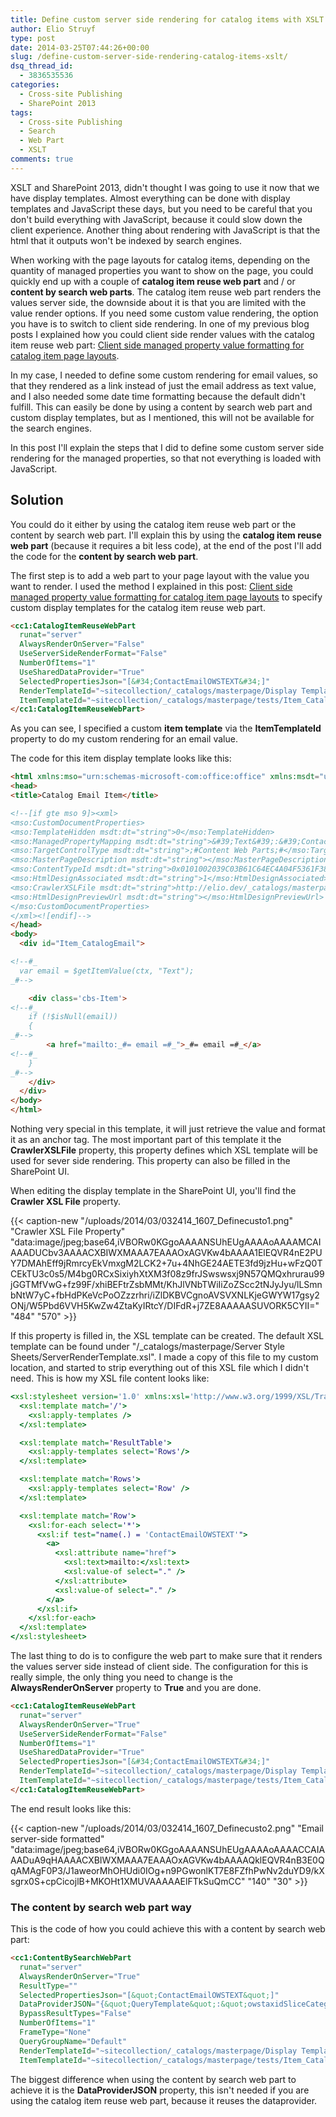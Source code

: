 ```yaml
---
title: Define custom server side rendering for catalog items with XSLT
author: Elio Struyf
type: post
date: 2014-03-25T07:44:26+00:00
slug: /define-custom-server-side-rendering-catalog-items-xslt/
dsq_thread_id:
  - 3836535536
categories:
  - Cross-site Publishing
  - SharePoint 2013
tags:
  - Cross-site Publishing
  - Search
  - Web Part
  - XSLT
comments: true
---
```


XSLT and SharePoint 2013, didn't thought I was going to use it now that we have display templates. Almost everything can be done with display templates and JavaScript these days, but you need to be careful that you don't build everything with JavaScript, because it could slow down the client experience. Another thing about rendering with JavaScript is that the html that it outputs won't be indexed by search engines.

When working with the page layouts for catalog items, depending on the quantity of managed properties you want to show on the page, you could quickly end up with a couple of **catalog item reuse web part** and / or **content by search web parts**. The catalog item reuse web part renders the values server side, the downside about it is that you are limited with the value render options. If you need some custom value rendering, the option you have is to switch to client side rendering. In one of my previous blog posts I explained how you could client side render values with the catalog item reuse web part: [Client side managed property value formatting for catalog item page layouts](https://www.eliostruyf.com/client-side-managed-property-value-formatting-catalog-item-page-layouts/).

In my case, I needed to define some custom rendering for email values, so that they rendered as a link instead of just the email address as text value, and I also needed some date time formatting because the default didn't fulfill. This can easily be done by using a content by search web part and custom display templates, but as I mentioned, this will not be available for the search engines.

In this post I'll explain the steps that I did to define some custom server side rendering for the managed properties, so that not everything is loaded with JavaScript.

## Solution

You could do it either by using the catalog item reuse web part or the content by search web part. I'll explain this by using the **catalog item reuse web part** (because it requires a bit less code), at the end of the post I'll add the code for the **content by search web part**.

The first step is to add a web part to your page layout with the value you want to render. I used the method I explained in this post: [Client side managed property value formatting for catalog item page layouts](https://www.eliostruyf.com/client-side-managed-property-value-formatting-catalog-item-page-layouts/) to specify custom display templates for the catalog item reuse web part.

```html
<cc1:CatalogItemReuseWebPart 
  runat="server" 
  AlwaysRenderOnServer="False" 
  UseServerSideRenderFormat="False" 
  NumberOfItems="1" 
  UseSharedDataProvider="True" 
  SelectedPropertiesJson="[&#34;ContactEmailOWSTEXT&#34;]" 
  RenderTemplateId="~sitecollection/_catalogs/masterpage/Display Templates/System/Control_CatalogDefault.js" 
  ItemTemplateId="~sitecollection/_catalogs/masterpage/tests/Item_Catalog_Email.js">
</cc1:CatalogItemReuseWebPart>
```

As you can see, I specified a custom **item template** via the **ItemTemplateId** property to do my custom rendering for an email value.

The code for this item display template looks like this:

```html
<html xmlns:mso="urn:schemas-microsoft-com:office:office" xmlns:msdt="uuid:C2F41010-65B3-11d1-A29F-00AA00C14882">
<head>
<title>Catalog Email Item</title>

<!--[if gte mso 9]><xml>
<mso:CustomDocumentProperties>
<mso:TemplateHidden msdt:dt="string">0</mso:TemplateHidden>
<mso:ManagedPropertyMapping msdt:dt="string">&#39;Text&#39;:&#39;ContactEmailOWSTEXT&#39;</mso:ManagedPropertyMapping>
<mso:TargetControlType msdt:dt="string">;#Content Web Parts;#</mso:TargetControlType>
<mso:MasterPageDescription msdt:dt="string"></mso:MasterPageDescription>
<mso:ContentTypeId msdt:dt="string">0x0101002039C03B61C64EC4A04F5361F385106603</mso:ContentTypeId>
<mso:HtmlDesignAssociated msdt:dt="string">1</mso:HtmlDesignAssociated>
<mso:CrawlerXSLFile msdt:dt="string">http://elio.dev/_catalogs/masterpage/tests/email.xsl, http://elio.dev/_catalogs/masterpage/tests/email.xsl</mso:CrawlerXSLFile>
<mso:HtmlDesignPreviewUrl msdt:dt="string"></mso:HtmlDesignPreviewUrl>
</mso:CustomDocumentProperties>
</xml><![endif]-->
</head>
<body>
  <div id="Item_CatalogEmail">

<!--#_
  var email = $getItemValue(ctx, "Text");
_#-->

    <div class='cbs-Item'>
<!--#_
    if (!$isNull(email)) 
    { 
_#-->
        <a href="mailto:_#= email =#_">_#= email =#_</a>
<!--#_ 
    } 
_#-->
    </div>
  </div>
</body>
</html>
```

Nothing very special in this template, it will just retrieve the value and format it as an anchor tag. The most important part of this template it the **CrawlerXSLFile** property, this property defines which XSL template will be used for sever side rendering. This property can also be filled in the SharePoint UI.

When editing the display template in the SharePoint UI, you'll find the **Crawler XSL File** property.

{{< caption-new "/uploads/2014/03/032414_1607_Definecusto1.png" "Crawler XSL File Property"  "data:image/jpeg;base64,iVBORw0KGgoAAAANSUhEUgAAAAoAAAAMCAIAAADUCbv3AAAACXBIWXMAAA7EAAAOxAGVKw4bAAAA1ElEQVR4nE2PUY7DMAhEff9jRmrcyEkVmxgM2LCK2+7u+4NhGE24AETE3fd9jzHu+wFzQ0TCEkTU3c0s5/M4bg0RCxSixiyhXtXM3f08z9frJSwswsxj9N57QMQxhrurau99jGGTMfVwG+fz99F/xhiBEFtrZsbMMt/KhJlVNbTWiIiZoZScc2tNJyJyu/lLSmnbNtW7yC+fbHdPKeVcPoOZzzrhri/iZlDKBVCgnoAVSVXNLKjeGWYW17gsy2ONj/W5Pbd6VVH5KwZw4ZtaKyIRtcY/DIFdR+j7ZE8AAAAASUVORK5CYII=" "484" "570" >}}

If this property is filled in, the XSL template can be created. The default XSL template can be found under "/_catalogs/masterpage/Server Style Sheets/ServerRenderTemplate.xsl". I made a copy of this file to my custom location, and started to strip everything out of this XSL file which I didn't need. This is how my XSL file content looks like:

```xsl
<xsl:stylesheet version='1.0' xmlns:xsl='http://www.w3.org/1999/XSL/Transform' xmlns:ddwrt='http://schemas.microsoft.com/WebParts/v2/DataView/runtime'>
  <xsl:template match='/'>
    <xsl:apply-templates />
  </xsl:template>

  <xsl:template match='ResultTable'>
    <xsl:apply-templates select='Rows'/>
  </xsl:template>

  <xsl:template match='Rows'>
    <xsl:apply-templates select='Row' />
  </xsl:template>

  <xsl:template match='Row'>
    <xsl:for-each select='*'>
      <xsl:if test="name(.) = 'ContactEmailOWSTEXT'">
        <a>
          <xsl:attribute name="href">
            <xsl:text>mailto:</xsl:text>
            <xsl:value-of select="." />
          </xsl:attribute>
          <xsl:value-of select="." />
        </a>
      </xsl:if>
    </xsl:for-each>
  </xsl:template>
</xsl:stylesheet>
```

The last thing to do is to configure the web part to make sure that it renders the values server side instead of client side. The configuration for this is really simple, the only thing you need to change is the **AlwaysRenderOnServer** property to **True** and you are done.

```html
<cc1:CatalogItemReuseWebPart 
  runat="server" 
  AlwaysRenderOnServer="True" 
  UseServerSideRenderFormat="False" 
  NumberOfItems="1" 
  UseSharedDataProvider="True" 
  SelectedPropertiesJson="[&#34;ContactEmailOWSTEXT&#34;]" 
  RenderTemplateId="~sitecollection/_catalogs/masterpage/Display Templates/System/Control_CatalogDefault.js"
  ItemTemplateId="~sitecollection/_catalogs/masterpage/tests/Item_Catalog_Email.js">
</cc1:CatalogItemReuseWebPart>
```

The end result looks like this:

{{< caption-new "/uploads/2014/03/032414_1607_Definecusto2.png" "Email server-side formatted"  "data:image/jpeg;base64,iVBORw0KGgoAAAANSUhEUgAAAAoAAAACCAIAAADuA9qHAAAACXBIWXMAAA7EAAAOxAGVKw4bAAAAQklEQVR4nB3E0QqAMAgF0P3/J1aweorMhOHUdi0IOg+n9PGwonlKT7E8FZfhPwNv2duYD9/kXsgrx0S+cpCicojlB+MKOHt1XMUVAAAAAElFTkSuQmCC" "140" "30" >}}

### The content by search web part way

This is the code of how you could achieve this with a content by search web part:

```html
<cc1:ContentBySearchWebPart 
  runat="server" 
  AlwaysRenderOnServer="True" 
  ResultType=""
  SelectedPropertiesJson="[&quot;ContactEmailOWSTEXT&quot;]"
  DataProviderJSON="{&quot;QueryTemplate&quot;:&quot;owstaxidSliceCategory:{URLTOKEN.1}&quot;,&quot;PropertiesJson&quot;:&quot;{'Tag':'{Term}'}&quot;}" 
  BypassResultTypes="False"
  NumberOfItems="1"
  FrameType="None"
  QueryGroupName="Default"
  RenderTemplateId="~sitecollection/_catalogs/masterpage/Display Templates/Content Web Parts/Control_List.js"
  ItemTemplateId="~sitecollection/_catalogs/masterpage/tests/Item_Catalog_Email.js" />
```

The biggest difference when using the content by search web part to achieve it is the **DataProviderJSON** property, this isn't needed if you are using the catalog item reuse web part, because it reuses the dataprovider.